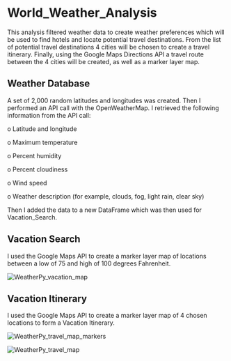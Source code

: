 # World_Weather_Analysis
This analysis filtered weather data to create weather preferences which will be used to find hotels and locate potential travel destinations. From the list of potential travel destinations 4 cities will be chosen to create a travel itinerary. Finally, using the Google Maps Directions API a travel route between the 4 cities will be created, as well as a marker layer map.

## Weather Database
A set of 2,000 random latitudes and longitudes was created. Then I performed an API call with the OpenWeatherMap.
I retrieved the following information from the API call:

o	Latitude and longitude

o	Maximum temperature

o	Percent humidity

o	Percent cloudiness

o	Wind speed

o	Weather description (for example, clouds, fog, light rain, clear sky)

Then I added the data to a new DataFrame which was then used for Vacation_Search.
## Vacation Search
I used the Google Maps API to create a marker layer map of locations between a low of 75 and high of 100 degrees Fahrenheit.

![WeatherPy_vacation_map](https://user-images.githubusercontent.com/105949411/179136937-d6612718-97c2-4b53-8fb5-c1b6c7cdba7e.png)

## Vacation Itinerary
I used the Google Maps API to create a marker layer map of 4 chosen locations to form a Vacation Itinerary.

![WeatherPy_travel_map_markers](https://user-images.githubusercontent.com/105949411/179137038-10cd8dfb-c804-4d9f-bbd0-1dba9062bb61.png)

![WeatherPy_travel_map](https://user-images.githubusercontent.com/105949411/179137053-7c1bfc8e-5fb2-42d9-9434-ee0338481279.png)
